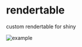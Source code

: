 # rendertable
custom rendertable for shiny

![example](http://github.com/aleksandar-spasojevic/rendertable/master/rendertable.gif)
